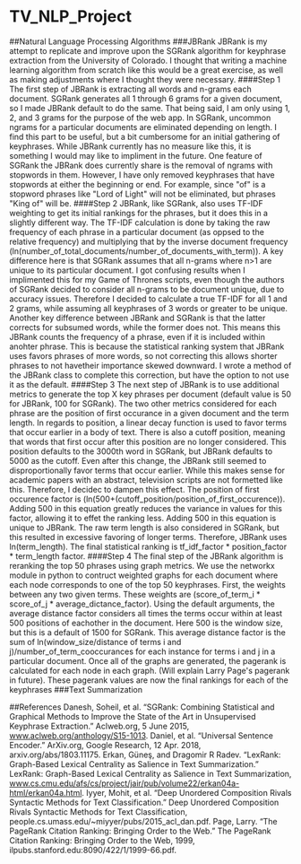 # TV_NLP_Project
##Natural Language Processing Algorithms
###JBRank
JBRank is my attempt to replicate and improve upon the SGRank algorithm for keyphrase extraction from the University of Colorado. I thought that writing a machine learning algorithm from scratch like this would be a great exercise, as well as making adjustments where I thought they were necessary. 
####Step 1
The first step of JBRank is extracting all words and n-grams each document. SGRank generates all 1 through 6 grams for a given document, so I made JBRank default to do the same. That being said, I am only using 1, 2, and 3 grams for the purpose of the web app. In SGRank, uncommon ngrams for a particular documents are eliminated depending on length. I find this part to be useful, but a bit cumbersome for an initial gathering of keyphrases. While JBRank currently has no measure like this, it is something I would may like to impliment in the future. One feature of SGRank the JBRank does currently share is the removal of ngrams with stopwords in them. However, I have only removed keyphrases that have stopwords at either the beginning or end. For example, since "of" is a stopword phrases like "Lord of Light" will not be eliminated, but phrases "King of" will be. 
####Step 2
JBRank, like SGRank, also uses TF-IDF weighting to get its initial rankings for the phrases, but it does this in a slightly different way. The TF-IDF calculation is done by taking the raw frequency of each phrase in a particular document (as oppsed to the relative frequency) and multiplying that by the inverse document frequency (ln(number_of_total_documents/number_of_documents_with_term)). A key difference here is that SGRank assumes that all n-grams where n>1 are unique to its particular document. I got confusing results when I implimented this for my Game of Thrones scripts, even though the authors of SGRank decided to consider all n-grams to be document unique, due to accuracy issues. Therefore I decided to calculate a true TF-IDF for all 1 and 2 grams, while assuming all keyphrases of 3 words or greater to be unique. Another key difference between JBRank and SGRank is that the latter corrects for subsumed words, while the former does not. This means this JBRank counts the frequency of a phrase, even if it is included within anohter phrase. This is because the statistical ranking system that JBRank uses favors phrases of more words, so not correcting this allows shorter phrases to not havetheir importance skewed downward. I wrote a method of the JBRank class to complete this correction, but have the option to not use it as the default.
####Step 3
The next step of JBRank is to use additional metrics to generate the top X key phrases per document (default value is 50 for JBRank, 100 for SGRank). The two other metrics considered for each phrase are the position of first occurance in a given document and the term length. In regards to position, a linear decay function is used to favor terms that occur earlier in a body of text. There is also a cutoff position, meaning that words that first occur after this position are no longer considered. This position defaults to the 3000th word in SGRank, but JBRank defaults to 5000 as the cutoff. Even after this change, the JBRank still seemed to disproportionally favor terms that occur earlier. While this makes sense for academic papers with an abstract, television scripts are not formetted like this. Therefore, I decidec to dampen this effect. The position of first occurence factor is (ln(500+(cutoff_position/position_of_first_occurence)). Adding 500 in this equation greatly reduces the variance in values for this factor, allowing it to effet the ranking less. Adding 500 in this equation is unique to JBRank.
The raw term length is also considered in SGRank, but this resulted in excessive favoring of longer terms. Therefore, JBRank uses ln(term_length). The final statistical ranking is tf_idf_factor * position_factor * term_length factor.
####Step 4
The final step of the JBRank algorithm is reranking the top 50 phrases using graph metrics. We use the networkx module in python to contruct weighted graphs for each document where each node corresponds to one of the top 50 keyphrases. First, the weights between any two given terms. These weights are (score_of_term_i * score_of_j * average_dictance_factor). Using the default arguments, the average distance factor considers all times the terms occur within at least 500 positions of eachother in the document. Here 500 is the window size, but this is a default of 1500 for SGRank. This average distance factor is the sum of ln(window_size/distance of terms i and j)/number_of_term_cooccurances for each instance for terms i and j in a particular document. 
Once all of the graphs are generated, the pagerank is calculated for each node in each graph. (Will explain Larry Page's pagerank in future). These pagerank values are now the final rankings for each of the keyphrases
###Text Summarization

##References
Danesh, Soheil, et al. “SGRank: Combining Statistical and Graphical Methods to Improve the State of the Art in Unsupervised Keyphrase Extraction.” Aclweb.org, 5 June 2015, www.aclweb.org/anthology/S15-1013.
Daniel, et al. “Universal Sentence Encoder.” ArXiv.org, Google Research, 12 Apr. 2018, arxiv.org/abs/1803.11175.
Erkan, Güneş, and Dragomir R Radev. “LexRank: Graph-Based Lexical Centrality as Salience in Text Summarization.” LexRank: Graph-Based Lexical Centrality as Salience in Text Summarization, www.cs.cmu.edu/afs/cs/project/jair/pub/volume22/erkan04a-html/erkan04a.html.
Iyyer, Mohit, et al. “Deep Unordered Composition Rivals Syntactic Methods for Text Classification.” Deep Unordered Composition Rivals Syntactic Methods for Text Classification, people.cs.umass.edu/~miyyer/pubs/2015_acl_dan.pdf.
Page, Larry. “The PageRank Citation Ranking: Bringing Order to the Web.” The PageRank Citation Ranking: Bringing Order to the Web, 1999, ilpubs.stanford.edu:8090/422/1/1999-66.pdf.